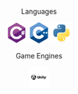<p align="center">
Languages
</p>

<p align="center">
  <img src='https://raw.githubusercontent.com/devicons/devicon/master/icons/csharp/csharp-original.svg' height='42px'/>
  <img src='https://raw.githubusercontent.com/devicons/devicon/master/icons/cplusplus/cplusplus-original.svg' height='42px'>
  <img src='https://raw.githubusercontent.com/devicons/devicon/master/icons/python/python-original.svg' height='42px'>
</p>

<p align="center">
Game Engines
</p>

<p align="center">
  <img src='https://raw.githubusercontent.com/devicons/devicon/master/icons/unity/unity-original-wordmark.svg' height='42px'/>
</p>
